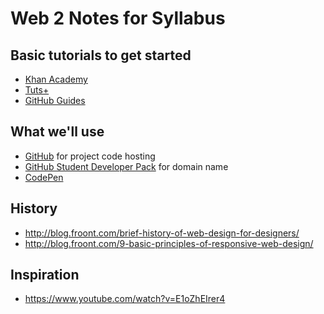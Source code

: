 # Web 2 Notes for Syllabus

## Basic tutorials to get started
- [Khan Academy](https://www.khanacademy.org/computing/computer-programming/html-css)
- [Tuts+](http://webdesign.tutsplus.com/courses/30-days-to-learn-html-css)
- [GitHub Guides](https://guides.github.com/)

## What we'll use
- [GitHub](http://github.com) for project code hosting
- [GitHub Student Developer Pack](https://education.github.com/pack) for domain name
- [CodePen](http://codepen.io)

## History
- http://blog.froont.com/brief-history-of-web-design-for-designers/
- http://blog.froont.com/9-basic-principles-of-responsive-web-design/

## Inspiration
- https://www.youtube.com/watch?v=E1oZhEIrer4
